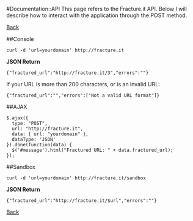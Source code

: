 #Documentation::API
This page refers to the Fracture.it API. Below I will describe how to interact with the application through the POST method.
 
[Back](/)

##Console

    curl -d 'url=yourdomain' http://fracture.it

**JSON Return**

`{"fractured_url":"http://fracture.it/3","errors":""}`

If your URL is more than 200 characters, or is an invalid URL:

`{"fractured_url":"","errors":["Not a valid URL format"]}`

##AJAX

    $.ajax({
      type: "POST",
      url: "http://fracture.it",
      data: { url: "yourdomain" },
      dataType: 'JSON'
    }).done(function(data) {
      $('#message').html("Fractured URL: " + data.fractured_url);
    });

##Sandbox

    curl -d 'url=yourdomain' http://fracture.it/sandbox

**JSON Return**

`{"fractured_url":"http://fracture.it/$url","errors":""}`

[Back](/)